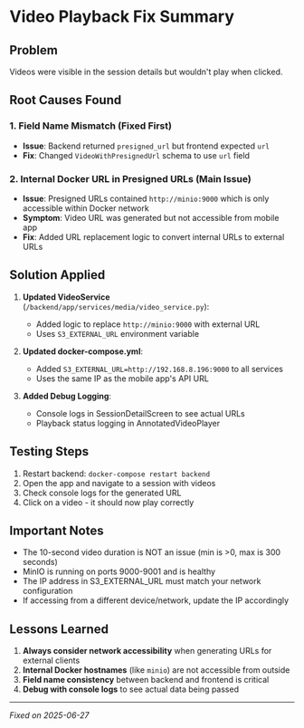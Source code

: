 # Video Playback Fix Summary

## Problem
Videos were visible in the session details but wouldn't play when clicked.

## Root Causes Found

### 1. Field Name Mismatch (Fixed First)
- **Issue**: Backend returned `presigned_url` but frontend expected `url`
- **Fix**: Changed `VideoWithPresignedUrl` schema to use `url` field

### 2. Internal Docker URL in Presigned URLs (Main Issue)
- **Issue**: Presigned URLs contained `http://minio:9000` which is only accessible within Docker network
- **Symptom**: Video URL was generated but not accessible from mobile app
- **Fix**: Added URL replacement logic to convert internal URLs to external URLs

## Solution Applied

1. **Updated VideoService** (`/backend/app/services/media/video_service.py`):
   - Added logic to replace `http://minio:9000` with external URL
   - Uses `S3_EXTERNAL_URL` environment variable

2. **Updated docker-compose.yml**:
   - Added `S3_EXTERNAL_URL=http://192.168.8.196:9000` to all services
   - Uses the same IP as the mobile app's API URL

3. **Added Debug Logging**:
   - Console logs in SessionDetailScreen to see actual URLs
   - Playback status logging in AnnotatedVideoPlayer

## Testing Steps

1. Restart backend: `docker-compose restart backend`
2. Open the app and navigate to a session with videos
3. Check console logs for the generated URL
4. Click on a video - it should now play correctly

## Important Notes

- The 10-second video duration is NOT an issue (min is >0, max is 300 seconds)
- MinIO is running on ports 9000-9001 and is healthy
- The IP address in S3_EXTERNAL_URL must match your network configuration
- If accessing from a different device/network, update the IP accordingly

## Lessons Learned

1. **Always consider network accessibility** when generating URLs for external clients
2. **Internal Docker hostnames** (like `minio`) are not accessible from outside
3. **Field name consistency** between backend and frontend is critical
4. **Debug with console logs** to see actual data being passed

---

*Fixed on 2025-06-27*